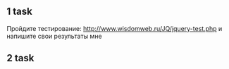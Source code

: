 ## 1 task

Пройдите тестирование: http://www.wisdomweb.ru/JQ/jquery-test.php и напишите свои результаты мне

## 2 task